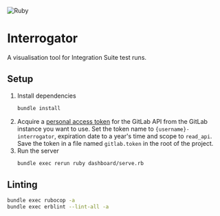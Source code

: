 ![Ruby](https://img.shields.io/badge/ruby-%23CC342D.svg?style=for-the-badge&logo=ruby&logoColor=white)

# Interrogator

A visualisation tool for Integration Suite test runs.

## Setup

1. Install dependencies
   ```sh
   bundle install
   ```
1. Acquire a [personal access token](https://gitlab.internal.sanger.ac.uk/-/user_settings/personal_access_tokens) for the GitLab API from the GitLab instance you want to use. Set the token name to `{username}-interrogator`, expiration date to a year's time and scope to `read_api`. Save the token in a file named `gitlab.token` in the root of the project.
1. Run the server
   ```sh
   bundle exec rerun ruby dashboard/serve.rb
   ```

## Linting

```sh
bundle exec rubocop -a
bundle exec erblint --lint-all -a
```

